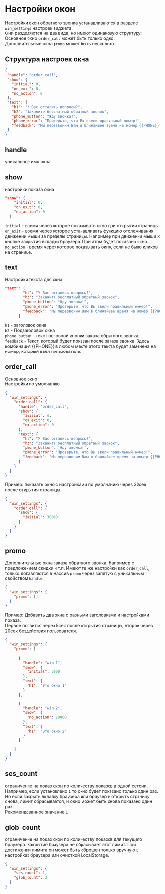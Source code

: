 # Настройки окон

Настройки окон обратного звонка устанавливаются в разделе `win_settings` настроек виджета.  
Они разделяются на два вида, но имеют одинаковую структуру:  
Основное окно `order_call` может быть только одно.  
Дополнительные окна `promo` может быть несколько.

## Структура настроек окна

 ```json
{
  "handle": "order_call",
  "show": {
    "initial": 0,
    "on_exit": 0,
    "no_action": 0
  },
  "text": {
    "h1": "У Вас остались вопросы?",
    "h2": "Закажите бесплатный обратный звонок",
    "phone_button": "Жду звонка!",
    "phone_error": "Проверьте, что Вы ввели правильный номер!",
    "feedback": "Мы перезвоним Вам в ближайшее время на номер {{PHONE}}"
  }
}
```
## handle

уникальное имя окна

## show

настройки показа окна

```json
"show": {
    "initial": 0,
    "on_exit": 0,
    "no_action": 0
  }
```

`initial` - время через которое показывать окно при открытии страницы  
`on_exit` - время через которое устанавливать функцию отслеживания движении мыши за пределы страницы. Например при движении мыши к кнопке закрытия вкладки браузера. При этом будет показано окно.  
`no_action` - время через которое показывать окно, если не было кликов на странице.

## text

Настройки текста для окна

```json
"text": {
        "h1": "У Вас остались вопросы?",
        "h2": "Закажите бесплатный обратный звонок",
        "phone_button": "Жду звонка!",
        "phone_error": "Проверьте, что Вы ввели правильный номер!",
        "feedback": "Мы перезвоним Вам в ближайшее время на номер {{PHONE}}"
      }

```
`h1` - заголовок окна  
`h2` - Подзаголовок окна  
`phone_button` - текст основной кнопки заказа обратного звонка.    
`feedback` - Текст, который будет показан после заказа звонка. Здесь комбинация <span>{</span><span>{</span>PHONE<span>}}</span> в любом месте этого текста будет заменена на номер, который ввёл пользователь.

## order_call

Основное окно  
Настройки по умолчанию

```json
{
  "win_settings": {
    "order_call": {
      "handle": "order_call",
      "show": {
        "initial": 0,
        "on_exit": 0,
        "no_action": 0
      },
      "text": {
        "h1": "У Вас остались вопросы?",
        "h2": "Закажите бесплатный обратный звонок",
        "phone_button": "Жду звонка!",
        "phone_error": "Проверьте, что Вы ввели правильный номер!",
        "feedback": "Мы перезвоним Вам в ближайшее время на номер {{PHONE}}"
      }
    }
  }  
}
```
Пример: показать окно с настройками по умолчанию через 30сек после открытия страницы.

```json
{
  "win_settings": {
    "order_call": {
      "show": {
        "initial": 30000
      }
    }
  }  
}
```
 
## promo

Дополнительные окна заказа обратного звонка. Например с предложением скидки и т.п.
Имеют те же настройки как `order_call`, только добавляются в массив `promo` через запятую с уникальным свойством `handle`.

```json
{
  "win_settings": {
    "promo": []
  }
}

```

Пример: Добавить два окна с разными заголовками и настройками показа.  
Первое появится через 5сек после открытия страницы, второе через 20сек бездействия пользователя.

```json
{
  "win_settings": {
    "promo": [
      
      {
        "handle": "win 1",
        "show": {
          "initial": 5000
        },
        "text": {
          "h1": "Это окно 1"
        }
      },

      {
        "handle": "win 2",
        "show": {
          "no_action": 20000
        },
        "text": {
          "h1": "Это окно 2"
        }
      }
      
    ]
  }
}

```

## ses_count

ограничение на показ окон по количеству показов в одной сессии. Например, если установлено `1` то окно будет показано только один раз. Но если закрыть вкладку браузера или браузер и открыть страницу снова, лимит сбрасывается, и окно может быть снова показано один раз.  
Рекомендованное значение `1`

## glob_count

ограничение на показ окон по количеству показов для текущего браузера. Закрытие браузера не сбрасывает этот лимит. При достижении лимита он может быть сброшен только вручную в настройках браузера или очисткой LocalStorage.

```json
{
  "win_settings": {
    "ses_count": 1,
    "glob_count": 3
  }
}

```
